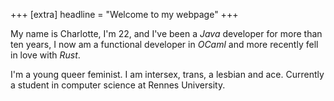 +++
[extra]
headline = "Welcome to my webpage"
+++

My name is Charlotte, I'm 22, and I've been a _Java_ developer for more than ten years, I
now am a functional developer in _OCaml_ and more recently fell in love with _Rust_.

I'm a young queer feminist. I am intersex, trans, a lesbian and ace. Currently a
student in computer science at Rennes University.
